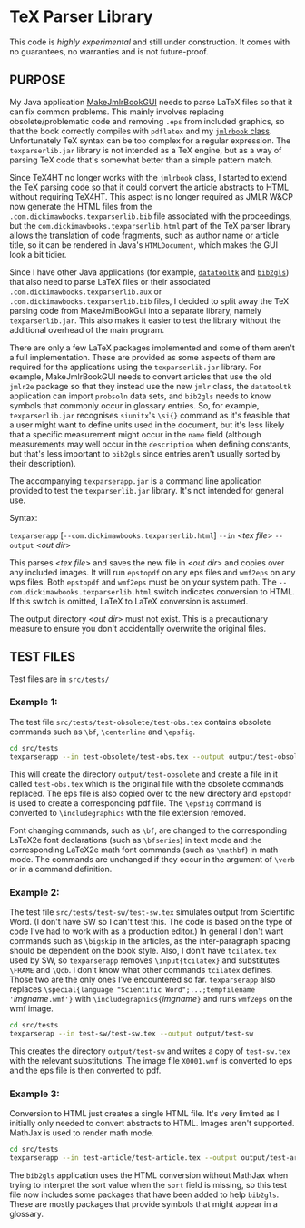 # TeX Parser Library

This code is *highly experimental* and still under construction. It
comes with no guarantees, no warranties and is not future-proof.

## PURPOSE

My Java application
[MakeJmlrBookGUI](http://www.dickimaw-books.com/software/makejmlrbookgui/)
needs to parse LaTeX files so that it can fix common problems. This
mainly involves replacing obsolete/problematic code and removing
`.eps` from included graphics, so that the book correctly compiles
with `pdflatex` and my [`jmlrbook` class](http://ctan.org/pkg/jmlr).
Unfortunately TeX syntax can be too complex for a regular
expression. The `texparserlib.jar` library is not intended as a TeX
engine, but as a way of parsing TeX code that's somewhat better than
a simple pattern match.

Since TeX4HT no longer works with the `jmlrbook` class, I started to
extend the TeX parsing code so that it could convert the article
abstracts to HTML without requiring TeX4HT. This aspect is no
longer required as JMLR W&amp;CP now generate the HTML files from the
`.com.dickimawbooks.texparserlib.bib` file associated with the proceedings, but the `com.dickimawbooks.texparserlib.html` part of the
TeX parser library allows the translation of code fragments, such as 
author name or article title, so it can be rendered in Java's
`HTMLDocument`, which makes the GUI look a bit tidier.

Since I have other Java applications (for example,
[`datatooltk`](https://github.com/nlct/datatooltk) and
[`bib2gls`](https://github.com/nlct/bib2gls)) that also need to
parse LaTeX files or their associated `.com.dickimawbooks.texparserlib.aux` or `.com.dickimawbooks.texparserlib.bib` files, I
decided to split away the TeX parsing code from MakeJmlBookGui into
a separate library, namely `texparserlib.jar`. This also makes it
easier to test the library without the additional overhead of the
main program.

There are only a few LaTeX packages implemented and some of them
aren't a full implementation. These are provided as some aspects of
them are required for the applications using the `texparserlib.jar`
library. For example, MakeJmlrBookGUI needs to convert articles that
use the old `jmlr2e` package so that they instead use the new `jmlr`
class, the `datatooltk` application can import `probsoln` data sets, and
`bib2gls` needs to know symbols that commonly occur in glossary
entries. So, for example, `texparserlib.jar` recognises `siunitx`'s
`\si{}` command as it's feasible that a user might want to define units used
in the document, but it's less likely that a specific measurement
might occur in the `name` field (although measurements may well
occur in the `description` when defining constants, but that's less
important to `bib2gls` since entries aren't usually sorted by their
description).

The accompanying `texparserapp.jar` is a command line application
provided to test the `texparserlib.jar` library. It's not intended for
general use.

Syntax:

`texparserapp` [`--com.dickimawbooks.texparserlib.html`] `--in` &lt;*tex file*&gt; `--output` &lt;*out dir*&gt;

This parses &lt;*tex file*&gt; and saves the new file in &lt;*out dir*&gt; and
copies over any included images. It will run `epstopdf` on any eps
files and `wmf2eps` on any wps files. Both `epstopdf` and `wmf2eps` must
be on your system path. The `--com.dickimawbooks.texparserlib.html` switch indicates conversion to
HTML. If this switch is omitted, LaTeX to LaTeX conversion is
assumed.

The output directory &lt;*out dir*&gt; must not exist. This is a
precautionary measure to ensure you don't accidentally overwrite the
original files.


## TEST FILES


Test files are in `src/tests/`

### Example 1:

The test file `src/tests/test-obsolete/test-obs.tex` contains obsolete
commands such as `\bf`, `\centerline` and `\epsfig`.
```bash
cd src/tests
texparserapp --in test-obsolete/test-obs.tex --output output/test-obsolete
```
This will create the directory `output/test-obsolete` and create a
file in it called `test-obs.tex` which is the original file with the
obsolete commands replaced. The eps file is also copied over to the
new directory and `epstopdf` is used to create a corresponding pdf
file. The `\epsfig` command is converted to `\includegraphics` with the
file extension removed.

Font changing commands, such as `\bf`, are changed to the
corresponding LaTeX2e font declarations (such as `\bfseries`) in text mode
and the corresponding LaTeX2e math font commands (such as `\mathbf`)
in math mode. The commands are unchanged if they occur in the
argument of `\verb` or in a command definition.

### Example 2:

The test file `src/tests/test-sw/test-sw.tex` simulates output from
Scientific Word. (I don't have SW so I can't test this. The code is
based on the type of code I've had to work with as a production
editor.) In general I don't want commands such as `\bigskip` in the
articles, as the inter-paragraph spacing should be dependent on the 
book style. Also, I don't have `tcilatex.tex` used by SW, so
`texparserapp` removes `\input{tcilatex}` and substitutes `\FRAME` and
`\Qcb`. I don't know what other commands `tcilatex` defines. Those two
are the only ones I've encountered so far. `texparserapp` also
replaces
`\special{language "Scientific Word";...;tempfilename '`*imgname*`.wmf'}` with `\includegraphics{`*imgname*`}` and runs `wmf2eps` on
the wmf image.
```bash
cd src/tests
texparserap --in test-sw/test-sw.tex --output output/test-sw
```
This creates the directory `output/test-sw` and writes a copy of
`test-sw.tex` with the relevant substitutions. The image file
`X0001.wmf` is converted to eps and the eps file is then converted to
pdf.

### Example 3:

Conversion to HTML just creates a single HTML file.
It's very limited as I initially only needed to convert
abstracts to HTML. Images aren't supported. MathJax is used to 
render math mode.
```bash
cd src/tests
texparserapp --in test-article/test-article.tex --output output/test-article --com.dickimawbooks.texparserlib.html
```
The `bib2gls` application uses the HTML conversion without MathJax
when trying to interpret the sort value when the `sort` field is
missing, so this test file now includes some packages that have been
added to help `bib2gls`. These are mostly packages that provide
symbols that might appear in a glossary.
